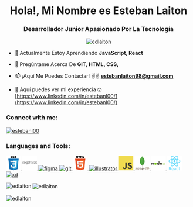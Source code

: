 <h1 align="center">Hola!, Mi Nombre es Esteban Laiton</h1>
<h3 align="center">Desarrollador Junior Apasionado Por La Tecnología</h3>

<p align="center"> <a href="https://github.com/ryo-ma/github-profile-trophy"><img src="https://github-profile-trophy.vercel.app/?username=edlaiton&margin-w=3&no-bg=true&no-frame=true&column=4&margin-w=15&margin-h=15&theme=juicyfresh" alt="edlaiton" /></a> </p>

- 🌱 Actualmente Estoy Aprendiendo **JavaScript, React**

- 💬 Pregúntame Acerca De **GIT, HTML, CSS,**

- 📫 ¡Aquí Me Puedes Contactar! ✌️✌️ **estebanlaiton98@gmail.com**

- 📄 Aquí puedes ver mi experiencia 🤓 [https://www.linkedin.com/in/estebanl00/](https://www.linkedin.com/in/estebanl00/)

<h3 align="left">Connect with me:</h3>
<p align="left">
<a href="https://linkedin.com/in/estebanl00" target="blank"><img align="center" src="https://raw.githubusercontent.com/rahuldkjain/github-profile-readme-generator/master/src/images/icons/Social/linked-in-alt.svg" alt="estebanl00" height="30" width="40" /></a>
</p>

<h3 align="left">Languages and Tools:</h3>
<p align="left"> <a href="https://www.w3schools.com/css/" target="_blank" rel="noreferrer"> <img src="https://raw.githubusercontent.com/devicons/devicon/master/icons/css3/css3-original-wordmark.svg" alt="css3" width="40" height="40"/> </a> <a href="https://expressjs.com" target="_blank" rel="noreferrer"> <img src="https://raw.githubusercontent.com/devicons/devicon/master/icons/express/express-original-wordmark.svg" alt="express" width="40" height="40"/> </a> <a href="https://www.figma.com/" target="_blank" rel="noreferrer"> <img src="https://www.vectorlogo.zone/logos/figma/figma-icon.svg" alt="figma" width="40" height="40"/> </a> <a href="https://git-scm.com/" target="_blank" rel="noreferrer"> <img src="https://www.vectorlogo.zone/logos/git-scm/git-scm-icon.svg" alt="git" width="40" height="40"/> </a> <a href="https://www.w3.org/html/" target="_blank" rel="noreferrer"> <img src="https://raw.githubusercontent.com/devicons/devicon/master/icons/html5/html5-original-wordmark.svg" alt="html5" width="40" height="40"/> </a> <a href="https://www.adobe.com/in/products/illustrator.html" target="_blank" rel="noreferrer"> <img src="https://www.vectorlogo.zone/logos/adobe_illustrator/adobe_illustrator-icon.svg" alt="illustrator" width="40" height="40"/> </a> <a href="https://developer.mozilla.org/en-US/docs/Web/JavaScript" target="_blank" rel="noreferrer"> <img src="https://raw.githubusercontent.com/devicons/devicon/master/icons/javascript/javascript-original.svg" alt="javascript" width="40" height="40"/> </a> <a href="https://www.mongodb.com/" target="_blank" rel="noreferrer"> <img src="https://raw.githubusercontent.com/devicons/devicon/master/icons/mongodb/mongodb-original-wordmark.svg" alt="mongodb" width="40" height="40"/> </a> <a href="https://nodejs.org" target="_blank" rel="noreferrer"> <img src="https://raw.githubusercontent.com/devicons/devicon/master/icons/nodejs/nodejs-original-wordmark.svg" alt="nodejs" width="40" height="40"/> </a> <a href="https://reactjs.org/" target="_blank" rel="noreferrer"> <img src="https://raw.githubusercontent.com/devicons/devicon/master/icons/react/react-original-wordmark.svg" alt="react" width="40" height="40"/> </a> <a href="https://www.adobe.com/products/xd.html" target="_blank" rel="noreferrer"> <img src="https://cdn.worldvectorlogo.com/logos/adobe-xd.svg" alt="xd" width="40" height="40"/> </a> </p>

<p><img align="left" src="https://github-readme-stats.vercel.app/api/top-langs?username=edlaiton&show_icons=true&locale=en&layout=compact" alt="edlaiton" /></p>

<p>&nbsp;<img align="center" src="https://github-readme-stats.vercel.app/api?username=edlaiton&show_icons=true&locale=en" alt="edlaiton" /></p>

<p><img align="center" src="https://github-readme-streak-stats.herokuapp.com/?user=edlaiton&" alt="edlaiton" /></p>
